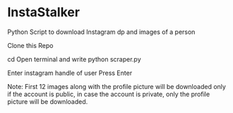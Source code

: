 # InstaStalker
Python Script to download Instagram dp and images of a person


Clone this Repo

cd <repo>
Open terminal and write python scraper.py

Enter instagram handle of user
Press Enter

Note: First 12 images along with the profile picture will be downloaded only if the account is public,
in case the account is private, only the profile picture will be downloaded.
